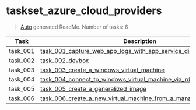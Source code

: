 # taskset_azure_cloud_providers

> [Auto](https://github.com/codeaprendiz/learn_fullstack/blob/main/home/php/intermediate/taskset_intermediate_php/task_004_createGlobalMarkdownTable/generate-readme.php) generated ReadMe. Number of tasks: 6

| Task     | Description                                                                                                                                                            |
|----------|------------------------------------------------------------------------------------------------------------------------------------------------------------------------|
| task_001 | [task_001_capture_web_app_logs_with_app_service_diagnostics_logging](taskset_azure_cloud_providers/task_001_capture_web_app_logs_with_app_service_diagnostics_logging) |
| task_002 | [task_002_devbox](taskset_azure_cloud_providers/task_002_devbox)                                                                                                       |
| task_003 | [task_003_create_a_windows_virtual_machine](taskset_azure_cloud_providers/task_003_create_a_windows_virtual_machine)                                                   |
| task_004 | [task_004_connect_to_windows_virtual_machine_via_rdp](taskset_azure_cloud_providers/task_004_connect_to_windows_virtual_machine_via_rdp)                               |
| task_005 | [task_005_create_a_generalized_image](taskset_azure_cloud_providers/task_005_create_a_generalized_image)                                                               |
| task_006 | [task_006_create_a_new_virtual_machine_from_a_managed_image](taskset_azure_cloud_providers/task_006_create_a_new_virtual_machine_from_a_managed_image)                 |
